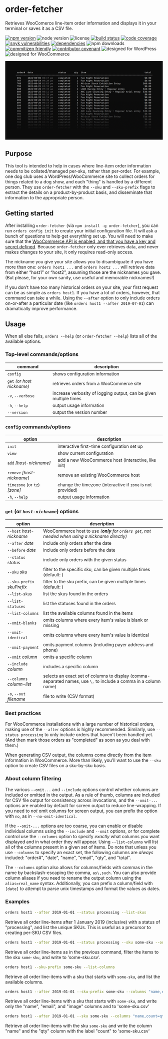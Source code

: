 # order-fetcher

Retrieves WooComerce line-item order information and displays it in your terminal or saves it as a CSV file.

[![npm version](https://img.shields.io/npm/v/order-fetcher.svg?logo=npm)](https://www.npmjs.com/package/order-fetcher)
![node version](https://img.shields.io/node/v/order-fetcher?logo=node.js&logoColor=white)
![license](https://img.shields.io/github/license/JaredReisinger/order-fetcher)
[![build status](https://img.shields.io/github/actions/workflow/status/JaredReisinger/order-fetcher/build.yml?branch=main&logo=github)](https://github.com/JaredReisinger/order-fetcher/actions?query=workflow%3Abuild+branch%3Amain)
[![code coverage](https://img.shields.io/codecov/c/github/JaredReisinger/order-fetcher.svg?logo=codecov&logoColor=white)](https://codecov.io/github/JaredReisinger/order-fetcher)
[![snyk vulnerabilities](https://snyk.io/test/github/jaredreisinger/order-fetcher/badge.svg)](https://snyk.io/test/github/jaredreisinger/order-fetcher)
[![dependencies](https://img.shields.io/librariesio/github/JaredReisinger/order-fetcher)](https://libraries.io/github/JaredReisinger/order-fetcher)
![npm downloads](https://img.shields.io/npm/d18m/order-fetcher)
[![commitizen friendly](https://img.shields.io/badge/commitizen-friendly-brightgreen.svg)](http://commitizen.github.io/cz-cli/)
[![contributor covenant](https://img.shields.io/badge/Contributor%20Covenant-2.1-4baaaa.svg)](https://github.com/JaredReisinger/order-fetcher/blob/main/docs/CODE_OF_CONDUCT.md)
![designed for WordPress](https://img.shields.io/badge/designed%20for-WordPress-%2321759B?logo=wordpress&logoColor=white)
![designed for WooCommerce](https://img.shields.io/badge/designed%20for-WooCommerce-%2396588A?logo=woo&logoColor=white)

![](./docs/order-fetcher.png)

## Purpose

This tool is intended to help in cases where line-item order information needs to be collated/managed per-sku, rather than per-order. For example, one dog club uses a WordPress/WooCommerce site to collect orders for things related to a dog show, and each "thing" is handled by a different person. They use `order-fetcher` with the `--sku` and `--sku-prefix` flags to extract the details on a product-by-product basis, and disseminate that information to the appropriate person.

## Getting started

After installing `order-fetcher` (via `npm install -g order-fetcher`), you can run `orders config init` to create your initial configuration file. It will ask a bunch of questions to help get everything set up. You will need to make sure that the [WooCommerce API is enabled, and that you have a key and secret defined](https://docs.woocommerce.com/document/woocommerce-rest-api/). Because `order-fetcher` only ever retrieves data, and never makes changes to your site, it only requires read-only access.

The nickname you give your site allows you to disambiguate if you have more than one: `orders host1 ...` and `orders host2 ...` will retrieve data from either “host1” or “host2”, assuming those are the nicknames you gave. (But please, for your own sanity, use useful and memorable nicknames!)

If you don’t have too many historical orders on your site, your first request can be as simple as `orders host1`. If you have a lot of orders, however, that command can take a while. Using the `--after` option to only include orders on-or-after a particular date (like `orders host1 --after 2019-07-01`) can dramatically improve performance.

## Usage

When all else fails, `orders --help` (or `order-fetcher --help`) lists all of the available options.

### Top-level commands/options

| command                    | description                                                       |
| -------------------------- | ----------------------------------------------------------------- |
| `config`                   | shows configuration information                                   |
| `get` _(or host nickname)_ | retrieves orders from a WooCommerce site                          |
| `-v`, `--verbose`          | increase verbosity of logging output, can be given multiple times |
| `-h`, `--help`             | output usage information                                          |
| `--version`                | output the version number                                         |

### `config` commands/options

| option                        | description                                                 |
| ----------------------------- | ----------------------------------------------------------- |
| `init`                        | interactive first-time configuration set up                 |
| `view`                        | show current configuration                                  |
| `add` _[host-nickname]_       | add a new WooCommerce host (interactive, like init)         |
| `remove` _[host-nickname]_    | remove an existing WooCommerce host                         |
| `timezone` (or `tz`) _[zone]_ | change the timezone (interactive if `zone` is not provided) |
| `-h`, `--help`                | output usage information                                    |

### `get` (or _`host-nickname`_) options

| option                     | description                                                                                                      |
| -------------------------- | ---------------------------------------------------------------------------------------------------------------- |
| `--host` _host-nickname_   | WooCommerce host to use _(**only** for `orders get`, not needed when using a nickname directly)_                 |
| `--after` _date_           | include only orders after the date                                                                               |
| `--before` _date_          | include only orders before the date                                                                              |
| `--status` _status_        | include only orders with the given status                                                                        |
| `--sku` _sku_              | filter to the specific sku, can be given multiple times (default: )                                              |
| `--sku-prefix` _skuPrefix_ | filter to the sku prefix, can be given multiple times (default: )                                                |
| `--list-skus`              | list the skus found in the orders                                                                                |
| `--list-statuses`          | list the statuses found in the orders                                                                            |
| `--list-columns`           | list the available columns found in the items                                                                    |
| `--omit-blanks`            | omits columns where every item's value is blank or missing                                                       |
| `--omit-identical`         | omits columns where every item's value is identical                                                              |
| `--omit-payment`           | omits payment columns (including payer address and phone)                                                        |
| `--omit` _column_          | omits a specific column                                                                                          |
| `--include` _column_       | includes a specific column                                                                                       |
| `--columns` _column-list_  | selects an exact set of columns to display (comma-separated names, use `\,` to include a comma in a column name) |
| `-o`, `--out` _filename_   | file to write (CSV format)                                                                                       |

### Best practices

For WooCommerce installations with a large number of historical orders, making use of the `--after` options is highly recommended. Similarly, use `--status processing` to only include orders that haven't been handled yet. (And then mark those orders as "completed" as soon as you deal with them.)

When generating CSV output, the columns come directly from the item information in WooCommerce. More than likely, you'll want to use the `--sku` option to create CSV files on a sku-by-sku basis.

### About column filtering

The various `--omit...` and `--include` options control whether columns are included or omitted in the output. As a rule of thumb, columns are included for CSV file output for consistency across invocations, and the `--omit-...` options are enabled by default for screen output to reduce line-wrapping. If you need to _not_ omit columns for screen output, you can prefix the option with `no`, as in `--no-omit-identical`.

If the `--omit-...` options are too coarse, you can enable or disable individual columns using the `--include` and `--omit` options, or for complete control use the `--columns` option to specify _exactly_ what columns you want displayed and in what order they will appear. Using `--list-columns` will list all of the columns present in a given set of items. Do note that unless you use `--columns` to specify an exact set, the following columns are _always_ included: "order#", "date", "name", "email", "qty", and "total".

The `--columns` option also allows for columns/fields with commas in the name by backslash-escaping the comma, `as\,such`. You can also provide column aliases if you need to rename the output column using the `alias=real_name` syntax. Additionally, you can prefix a column/field with `[date]` to attempt to parse unix timestamps and format the values as dates.

### Examples

```sh
orders host1 --after 2019-01-01 --status processing --list-skus
```

Retrieve all order line-items after 1 January 2019 (inclusive) with a status of "processing", and list the unique SKUs. This is useful as a precursor to creating per-SKU CSV files.

```sh
orders host1 --after 2019-01-01 --status processing --sku some-sku --out some-sku.csv
```

Retrieve all order line-items as in the previous command, filter the items to the sku `some-sku`, and write to 'some-sku.csv'.

```sh
orders host1 --sku-prefix some-sku --list-columns
```

Retrieve all order line-items with a sku that starts with `some-sku`, and list the available columns.

```sh
orders host1 --after 2019-01-01 --sku-prefix some-sku --columns "name,email,image" --out some-sku.csv
```

Retrieve all order line-items with a sku that starts with `some-sku`, and write only the "name", "email", and "image" columns and to 'some-sku.csv'

```sh
orders host1 --after 2019-01-01 --sku some-sku --columns "name,count=qty" --out some-sku.csv
```

Retrieve all order line-items with the sku `some-sku` and write the column "name" and the "qty" column with the label "count" to 'some-sku.csv'
